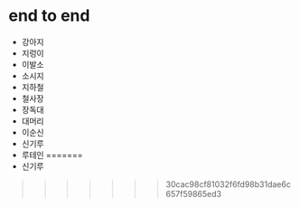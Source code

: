 # end to end

- 강아지 
- 지렁이
- 이발소
- 소시지
- 지하철
- 철사장
- 장독대
- 대머리
- 이순신
- 신기루
- 루테인
=======
- 신기루
>>>>>>> 30cac98cf81032f6fd98b31dae6c657f59865ed3
